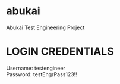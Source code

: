 # abukai
Abukai Test Engineering Project

# LOGIN CREDENTIALS
Username: testengineer\
Password: testEngrPass123!!
